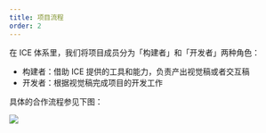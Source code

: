 ```yaml
---
title: 项目流程
order: 2
---
```


在 ICE 体系里，我们将项目成员分为「构建者」和「开发者」两种角色：

- 构建者：借助 ICE 提供的工具和能力，负责产出视觉稿或者交互稿
- 开发者：根据视觉稿完成项目的开发工作

具体的合作流程参见下图：

![](//img.alicdn.com/tfs/TB1sz3nPXXXXXciXpXXXXXXXXXX-1696-2986.png)